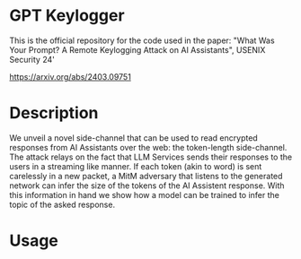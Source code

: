 # GPT Keylogger
This is the official repository for the code used in the paper: "What Was Your Prompt? A Remote Keylogging Attack on AI Assistants", USENIX Security 24'

https://arxiv.org/abs/2403.09751
# Description
We unveil a novel side-channel that can be used to read encrypted responses from AI Assistants over the web: the token-length side-channel. 
The attack relays on the fact that LLM Services sends their responses to the users in a streaming like manner. If each token (akin to word) is sent carelessly in a new packet, a MitM adversary that listens to the generated network can infer the size of the tokens of the AI Assistent response.
With this information in hand we show how a model can be trained to infer the topic of the asked response.

# Usage
